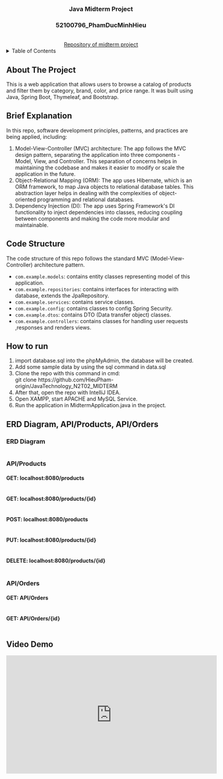 <div align="center">
<h3 align="center">Java Midterm Project</h3>
<h3>52100796_PhamDucMinhHieu</h3>
<br>
<a href="https://github.com/HieuPham-origin/JavaTechnology_N2T02_MIDTERM">Repository of midterm project</a>
</div>
<details>
  <summary>Table of Contents</summary>
    <a href="#about">About the project</a>
<br>
    <a href="#brief">Brief explanation</a>
<br>
    <a href="#codestructure">Code structure</a>
<br>
    <a href="#howtorun">How to run</a>
<br>
    <a href="#erd_api">ERD Diagram, APIs</a>
<br>
    <a href="#demo">Video demo</a>
</details>

## About The Project

This is a web application that allows users to browse a catalog of products and filter them by category, brand, color, and price range. It was built using Java, Spring Boot, Thymeleaf, and Bootstrap.

## Brief Explanation

In this repo, software development principles, patterns, and practices are being applied, including:

<ol>
    <li>Model-View-Controller (MVC) architecture: The app follows the MVC design pattern, separating the application into three components - Model, View, and Controller. This separation of concerns helps in maintaining the codebase and makes it easier to modify or scale the application in the future.</li>
    <li>Object-Relational Mapping (ORM): The app uses Hibernate, which is an ORM framework, to map Java objects to relational database tables. This abstraction layer helps in dealing with the complexities of object-oriented programming and relational databases.</li>
    <li>Dependency Injection (DI): The app uses Spring Framework's DI functionality to inject dependencies into classes, reducing coupling between components and making the code more modular and maintainable.</li>
</ol>

## Code Structure

The code structure of this repo follows the standard MVC (Model-View-Controller) architecture pattern.

- `com.example.models`: contains entity classes representing model of this application.
- `com.example.repositories`: contains interfaces for interacting with database, extends the JpaRepository.
- `com.example.services`: contains service classes.
- `com.example.config`: contains classes to config Spring Security.
- `com.example.dtos`: contains DTO (Data transfer object) classes.
- `com.example.controllers`: contains classes for handling user requests ,responses and renders views.

## How to run

<ol>
    <li>
        import database.sql into the phpMyAdmin, the database will be created.
    </li>
    <li>Add some sample data by using the sql command in data.sql</li>
    <li>
        Clone the repo with this command in cmd:
        <br>
        git clone https://github.com/HieuPham-origin/JavaTechnology_N2T02_MIDTERM
    </li>
    <li>
        After that, open the repo with IntelliJ IDEA.
    </li>
    <li>Open XAMPP, start APACHE and MySQL Service.</li>
    <li>Run the application in MidtermApplication.java in the project.</li>
</ol>


## ERD Diagram, API/Products, API/Orders

### ERD Diagram

<img src="img/erd.png" alt="">

### API/Products

#### GET: localhost:8080/products

<img src="img/product_get.png" alt="">

#### GET: localhost:8080/products/{id}

<img src="img/product_getbyid.png" alt="">

#### POST: localhost:8080/products

<img src="img/product_post.png" alt="">

#### PUT: localhost:8080/products/{id}

<img src="img/product_put.png" alt="">

#### DELETE: localhost:8080/products/{id}

<img src="img/product_delete.png" alt="">

### API/Orders

#### GET: API/Orders

<img src="img/order_get.png" alt="">

#### GET: API/Orders/{id}

<img src="img/order_getbyid.png" alt="">

## Video Demo

<iframe width="560" height="315" src="https://www.youtube.com/embed/lN6rpm1SlIg?si=cP6_utKSVaZ-m2jU" title="YouTube video player" frameborder="0" allow="accelerometer; autoplay; clipboard-write; encrypted-media; gyroscope; picture-in-picture; web-share" allowfullscreen></iframe>
